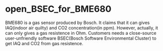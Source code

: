 # open_BSEC_for_BME680
BME680 is a gas sensor produced by Bosch. It claims that it can gives IAQ(indoor air quilty) and CO2 concentration(in ppm). However, actually, it can only gives a gas resistence in Ohm. Customers needs a close-source user-unfriendly software BSEC(Bosch Software Environmental Cluster) to get IAQ and CO2 from gas resistence.
